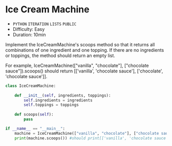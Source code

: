 # Ice Cream Machine

- `PYTHON` `ITERATION` `LISTS` `PUBLIC`
- Difficulty: Easy
- Duration: 10min

Implement the IceCreamMachine's scoops method so that it returns all combinations of one ingredient and one topping. If there are no ingredients or toppings, the method should return an empty list.

For example, IceCreamMachine(["vanilla", "chocolate"], ["chocolate sauce"]).scoops() should return [['vanilla', 'chocolate sauce'], ['chocolate', 'chocolate sauce']].

```python
class IceCreamMachine:
    
    def __init__(self, ingredients, toppings):
        self.ingredients = ingredients
        self.toppings = toppings
        
    def scoops(self):
        pass

if __name__ == "__main__":
    machine = IceCreamMachine(["vanilla", "chocolate"], ["chocolate sauce"])
    print(machine.scoops()) #should print[['vanilla', 'chocolate sauce'], ['chocolate', 'chocolate sauce']]
```
